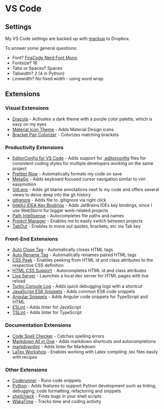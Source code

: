 # VS Code

## Settings

My VS Code settings are backed up with [mackup](https://github.com/lra/mackup) to Dropbox.

To answer some general questions:

* Font? [FiraCode Nerd Font Mono](https://github.com/ryanoasis/nerd-fonts/tree/master/patched-fonts/FiraCode)
* Fontsize? 16
* Tabs or Spaces? Spaces
* Tabwidth? 2 (4 in Python)
* Linewidth? No fixed width - using word wrap.

## Extensions

### Visual Extensions

* [Dracula](https://draculatheme.com/) - Activates a dark theme with a purple color palette, which is easy on my eyes
* [Material Icon Theme](https://github.com/PKief/vscode-material-icon-theme) - Adds Material Design icons
* [Bracket Pair Colorizer](https://github.com/CoenraadS/BracketPair) - Colorizes matching brackets

### Productivity Extensions

* [EditorConfig for VS Code](https://github.com/editorconfig/editorconfig-vscode.git) - Adds support for [.editorconfig](https://editorconfig.org/) files for consistent coding styles for multiple developers working on the same project
* [Prettier Now](https://github.com/remimarsal/prettier-now-vscode) - Automatically formats my code on save
* [MetaGo](https://github.com/metaseed/metaGo.git) - Adds keyboard focused cursor navigation similar to vim easymotion
* [GitLens](https://github.com/eamodio/vscode-gitlens) - Adds git blame annotations next to my code and offers several views to delve deep into the git history
* [gitignore](https://marketplace.visualstudio.com/items?itemName=michelemelluso.gitignore) - Adds file to .gitignore via right click
* [IntelliJ IDEA Key Bindings](https://github.com/kasecato/vscode-intellij-idea-keybindings) - Adds JetBrains IDEs key bindings, since I use WebStorm for bigger work-related projects
* [Path Intellisense](https://github.com/ChristianKohler/PathIntellisense) - Autocompletes file paths and names
* [Project Manager](https://github.com/alefragnani/vscode-project-manager) - Enables me to easily switch between projects
* [TabOut](https://github.com/albertromkes/tabout.git) - Enables to move out quotes, brackets, etc via Tab key

### Front-End Extensions

* [Auto Close Tag](https://github.com/formulahendry/vscode-auto-close-tag) - Automatically closes HTML tags
* [Auto Rename Tag](https://github.com/formulahendry/vscode-auto-rename-tag) - Automatically renames paired HTML tags
* [CSS Peek](https://github.com/pranaygp/vscode-css-peek.git) - Enables peeking from HTML id and class attributes to the respective CSS definition
* [HTML CSS Support](https://github.com/ecmel/vscode-html-css.git) - Autocompletes HTML id and class attributes
* [Live Server](https://github.com/ritwickdey/vscode-live-server.git) - Launches a local dev server for HTML pages with live reload
* [Turbo Console Log](https://github.com/Chakroun-Anas/turbo-console-log) - Adds quick debugging logs with a shortcut
* [JavaScript ES6 Snippets](https://github.com/xabikos/vscode-javascript) - Adds common ES6 code snippets
* [Angular Snippets](https://github.com/johnpapa/vscode-angular-snippets) - Adds Angular code snippets for TypeScript and HTML
* [ESLint](https://github.com/Microsoft/vscode-eslint) - Adds linter for JavaScript
* [TSLint](https://github.com/Microsoft/vscode-typescript-tslint-plugin) - Adds linter for TypeScript

### Documentation Extensions

* [Code Spell Checker](https://github.com/streetsidesoftware/vscode-spell-checker) - Catches spelling errors
* [Markdown All in One](https://github.com/yzhang-gh/vscode-markdown) - Adds markdown shortcuts and autocompletions
* [markdownlint](https://github.com/DavidAnson/vscode-markdownlint.git) - Adds linter for Markdown
* [LaTex Workshop](https://github.com/James-Yu/LaTeX-Workshop.git) - Enables working with Latex compiling .tex files easily with recipes

### Other Extensions

* [Coderunner](https://github.com/formulahendry/vscode-code-runner.git) - Runs code snippets
* [Python](https://github.com/Microsoft/vscode-python) - Adds features to support Python development such as linting, debugging, code formatting, refactoring and snippets
* [shellcheck](https://github.com/timonwong/vscode-shellcheck.git) - Finds bugs in your shell scripts
* [WakaTime](https://github.com/wakatime/vscode-wakatime.git) - Tracks time and coding activity
